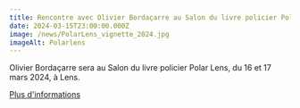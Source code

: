 ```yaml
---
title: Rencontre avec Olivier Bordaçarre au Salon du livre policier Polar Lens
date: 2024-03-15T23:00:00.000Z
image: /news/PolarLens_vignette_2024.jpg
imageAlt: Polarlens
---
```


Olivier Bordaçarre sera au Salon du livre policier Polar Lens, du 16 et 17 mars 2024, à Lens.

[Plus d'informations](https://www.polarlens.fr/wordpress/)
